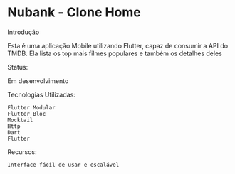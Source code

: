 <h1>Nubank - Clone Home</h1>
Introdução

Esta é uma aplicação Mobile utilizando Flutter, capaz de consumir a API do TMDB. Ela lista os top mais filmes populares e também os detalhes deles

Status:

Em desenvolvimento 
    
Tecnologias Utilizadas:

    Flutter Modular
    Flutter Bloc
    Mocktail
    Http
    Dart
    Flutter

Recursos:

    
    
    Interface fácil de usar e escalável
 
